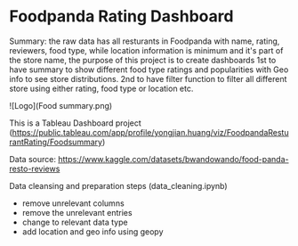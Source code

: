 # Foodpanda Rating Dashboard

Summary: the raw data has all resturants in Foodpanda with name, rating, reviewers, food type, while location information is minimum and it's part of the store name, the purpose of this project is to create dashboards 1st to have summary to show different food type ratings and popularities with Geo info to see store distributions. 2nd to have filter function to filter all different store using either rating, food type or location etc.

![Logo](Food summary.png)

This is a Tableau Dashboard project (https://public.tableau.com/app/profile/yongjian.huang/viz/FoodpandaResturantRating/Foodsummary)

Data source: https://www.kaggle.com/datasets/bwandowando/food-panda-resto-reviews

Data cleansing and preparation steps (data_cleaning.ipynb)
- remove unrelevant columns
- remove the unrelevant entries
- change to relevant data type
- add location and geo info using geopy
